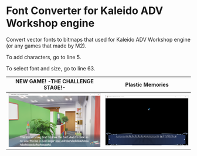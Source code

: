 # Font Converter for Kaleido ADV Workshop engine
Convert vector fonts to bitmaps that used for Kaleido ADV Workshop engine (or any games that made by M2).

To add characters, go to line 5.

To select font and size, go to line 63.

|**NEW GAME! -THE CHALLENGE STAGE!-**|**Plastic Memories**|
| :-----------------------------------------------------------: | :--------------------------------------------------------------------------------------------: |
| ![NEW GAME! -THE CHALLENGE STAGE!-](./images/NEW_GAME!_-THE_CHALLENGE_STAGE!-_4H3buBPNqc.png) | ![Plastic Memories](./images/Plastic_Memories_VH_We2dBOrOt6.png) |
